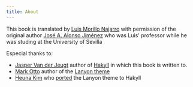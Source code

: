 ```yaml
---
title: About
---
```


This book is translated by [Luis Morillo Najarro](https://github.com/lsmor) with permission of the original author [José A. Alonso Jiménez](https://jaalonso.github.io/) who was Luis' professor while he was studing at the University of Sevilla

Especial thanks to:

- [Jasper Van der Jeugt](https://www.jaspervdj.be/) author of [Hakyll](https://jaspervdj.be/hakyll/) in which this book is written to.
- [Mark Otto](https://github.com/mdo) author of the [Lanyon theme](https://github.com/poole/lanyon)
- [Heuna Kim](https://github.com/hahey) who [ported]("https://github.com/hahey/lanyon-hakyll") the Lanyon theme to Hakyll
